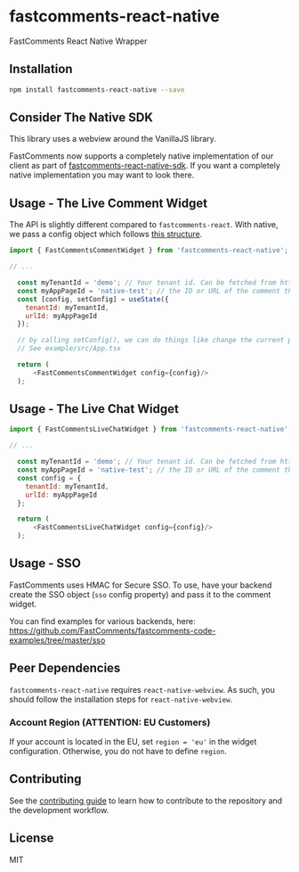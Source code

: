 # fastcomments-react-native

FastComments React Native Wrapper

## Installation

```sh
npm install fastcomments-react-native --save
```

## Consider The Native SDK

This library uses a webview around the VanillaJS library.

FastComments now supports a completely native implementation of our client as part of [fastcomments-react-native-sdk](https://github.com/FastComments/fastcomments-react-native-sdk).
If you want a completely native implementation you may want to look there.

## Usage - The Live Comment Widget

The API is slightly different compared to `fastcomments-react`. With native, we pass a config object which follows [this structure](https://github.com/FastComments/fastcomments-typescript/blob/main/src/fast-comments-comment-widget-config.ts#L35).

```js
import { FastCommentsCommentWidget } from 'fastcomments-react-native';

// ...

  const myTenantId = 'demo'; // Your tenant id. Can be fetched from https://fastcomments.com/auth/my-account/api-secret
  const myAppPageId = 'native-test'; // the ID or URL of the comment thread in your app.
  const [config, setConfig] = useState({
    tenantId: myTenantId,
    urlId: myAppPageId
  });

  // by calling setConfig(), we can do things like change the current page, or the currently logged in user
  // See example/src/App.tsx

  return (
      <FastCommentsCommentWidget config={config}/>
  );
```

## Usage - The Live Chat Widget

```js
import { FastCommentsLiveChatWidget } from 'fastcomments-react-native';

// ...

  const myTenantId = 'demo'; // Your tenant id. Can be fetched from https://fastcomments.com/auth/my-account/api-secret
  const myAppPageId = 'native-test'; // the ID or URL of the comment thread in your app.
  const config = {
    tenantId: myTenantId,
    urlId: myAppPageId
  };

  return (
      <FastCommentsLiveChatWidget config={config}/>
  );
```

## Usage - SSO

FastComments uses HMAC for Secure SSO. To use, have your backend create the SSO object (`sso` config property) and pass it
to the comment widget.

You can find examples for various backends, here: https://github.com/FastComments/fastcomments-code-examples/tree/master/sso

## Peer Dependencies

`fastcomments-react-native` requires `react-native-webview`. As such, you should follow the installation steps for `react-native-webview`.

### Account Region (ATTENTION: EU Customers)

If your account is located in the EU, set `region = 'eu'` in the widget configuration.
Otherwise, you do not have to define `region`.

## Contributing

See the [contributing guide](CONTRIBUTING.md) to learn how to contribute to the repository and the development workflow.

## License

MIT
